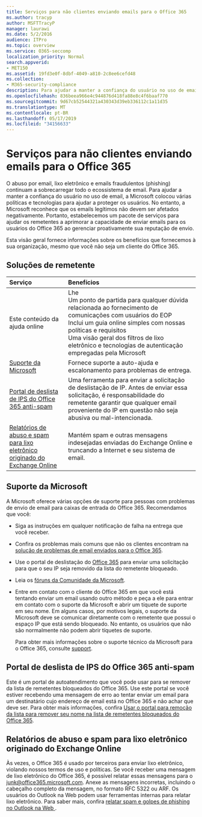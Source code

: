 ```yaml
---
title: Serviços para não clientes enviando emails para o Office 365
ms.author: tracyp
author: MSFTTracyP
manager: laurawi
ms.date: 5/2/2016
audience: ITPro
ms.topic: overview
ms.service: O365-seccomp
localization_priority: Normal
search.appverid:
- MET150
ms.assetid: 19fd3e0f-8dbf-4049-a810-2c8ee6cefd48
ms.collection:
- M365-security-compliance
description: Para ajudar a manter a confiança do usuário no uso de email, a Microsoft colocou várias políticas e tecnologias para ajudar a proteger os usuários.
ms.openlocfilehash: 836beea966e4c944876d418fa88e8c4f6baaf770
ms.sourcegitcommit: 9d67cb52544321a430343d39eb336112c1a11d35
ms.translationtype: MT
ms.contentlocale: pt-BR
ms.lasthandoff: 05/17/2019
ms.locfileid: "34156633"
---
```

# <a name="services-for-non-customers-sending-mail-to-office-365"></a>Serviços para não clientes enviando emails para o Office 365
  
O abuso por email, lixo eletrônico e emails fraudulentos (phishing) continuam a sobrecarregar todo o ecossistema de email. Para ajudar a manter a confiança do usuário no uso de email, a Microsoft colocou várias políticas e tecnologias para ajudar a proteger os usuários. No entanto, a Microsoft reconhece que os emails legítimos não devem ser afetados negativamente. Portanto, estabelecemos um pacote de serviços para ajudar os remetentes a aprimorar a capacidade de enviar emails para os usuários do Office 365 ao gerenciar proativamente sua reputação de envio.
  
Esta visão geral fornece informações sobre os benefícios que fornecemos à sua organização, mesmo que você não seja um cliente do Office 365.
  
## <a name="sender-solutions"></a>Soluções de remetente
<a name="sectionSection0"> </a>

|**Serviço**|**Benefícios**|
|:-----|:-----|
|Este conteúdo da ajuda online  <br/> | Lhe  <br/>  Um ponto de partida para qualquer dúvida relacionada ao fornecimento de comunicações com usuários do EOP  <br/>  Inclui um guia online simples com nossas políticas e requisitos  <br/>  Uma visão geral dos filtros de lixo eletrônico e tecnologias de autenticação empregadas pela Microsoft  <br/> |
|[Suporte da Microsoft](services-for-non-customers.md#AboutSupport) <br/> |Fornece suporte a auto-ajuda e escalonamento para problemas de entrega.  <br/> |
|[Portal de deslista de IPS do Office 365 anti-spam](services-for-non-customers.md#DelistPortal) <br/> |Uma ferramenta para enviar a solicitação de deslistação de IP. Antes de enviar essa solicitação, é responsabilidade do remetente garantir que qualquer email proveniente do IP em questão não seja abusiva ou mal-intencionada.  <br/> |
|[Relatórios de abuso e spam para lixo eletrônico originado do Exchange Online](services-for-non-customers.md#ReportOurJunk) <br/> |Mantém spam e outras mensagens indesejadas enviadas do Exchange Online e truncando a Internet e seu sistema de email.  <br/> |
   
## <a name="microsoft-support"></a>Suporte da Microsoft
<a name="AboutSupport"> </a>

A Microsoft oferece várias opções de suporte para pessoas com problemas de envio de email para caixas de entrada do Office 365. Recomendamos que você:
  
- Siga as instruções em qualquer notificação de falha na entrega que você receber.
    
- Confira os problemas mais comuns que não os clientes encontram na [solução de problemas de email enviados para o Office 365](troubleshooting-mail-sent-to-office-365.md).
    
- Use o portal de deslistação do [Office 365](https://sender.office.com) para enviar uma solicitação para que o seu IP seja removido da lista do remetente bloqueado. 
    
- Leia os [fóruns da Comunidade da Microsoft](https://community.office365.com/en-us/f/).
    
- Entre em contato com o cliente do Office 365 em que você está tentando enviar um email usando outro método e peça a ele para entrar em contato com o suporte da Microsoft e abrir um tíquete de suporte em seu nome. Em alguns casos, por motivos legais, o suporte da Microsoft deve se comunicar diretamente com o remetente que possui o espaço IP que está sendo bloqueado. No entanto, os usuários que não são normalmente não podem abrir tíquetes de suporte.
    
     Para obter mais informações sobre o suporte técnico da Microsoft para o Office 365, consulte [support](https://technet.microsoft.com/library/office-365-support.aspx).
    
## <a name="office-365-anti-spam-ip-delist-portal"></a>Portal de deslista de IPS do Office 365 anti-spam
<a name="DelistPortal"> </a>

Este é um portal de autoatendimento que você pode usar para se remover da lista de remetentes bloqueados do Office 365. Use este portal se você estiver recebendo uma mensagem de erro ao tentar enviar um email para um destinatário cujo endereço de email está no Office 365 e não achar que deve ser. Para obter mais informações, confira [Usar o portal para remoção da lista para remover seu nome na lista de remetentes bloqueados do Office 365](use-the-delist-portal-to-remove-yourself-from-the-office-365-blocked-senders-lis.md).
  
## <a name="abuse-and-spam-reporting-for-junk-email-originating-from-exchange-online"></a>Relatórios de abuso e spam para lixo eletrônico originado do Exchange Online
<a name="ReportOurJunk"> </a>

Às vezes, o Office 365 é usado por terceiros para enviar lixo eletrônico, violando nossos termos de uso e políticas. Se você receber uma mensagem de lixo eletrônico do Office 365, é possível relatar essas mensagens para o [junk@office365.microsoft.com](mailto:junk@office365.microsoft.com). Anexe as mensagens incorretas, incluindo o cabeçalho completo da mensagem, no formato RFC 5322 ou ARF. Os usuários do Outlook na Web podem usar ferramentas internas para relatar lixo eletrônico. Para saber mais, confira [relatar spam e golpes de phishing no Outlook na Web ](report-junk-email-and-phishing-scams-in-outlook-on-the-web-eop.md).
  

